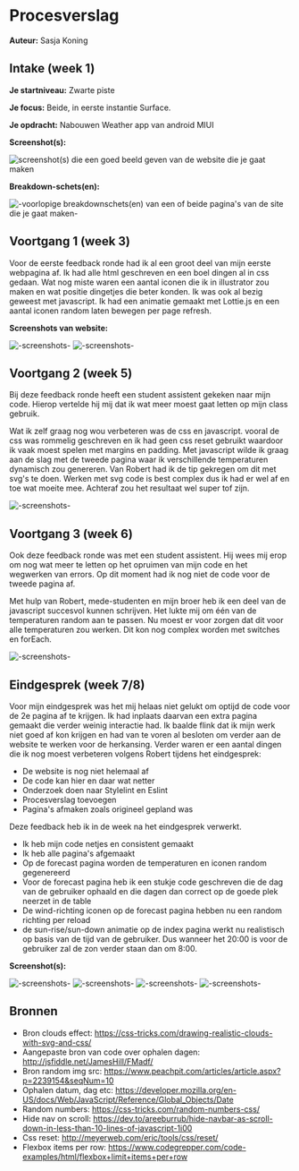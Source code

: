 # Procesverslag
**Auteur:** Sasja Koning


## Intake (week 1)

**Je startniveau:** Zwarte piste

**Je focus:** Beide, in eerste instantie Surface.

**Je opdracht:** Nabouwen Weather app van android MIUI

**Screenshot(s):**

![screenshot(s) die een goed beeld geven van de website die je gaat maken](images/app-screenshot.png)

**Breakdown-schets(en):**

![-voorlopige breakdownschets(en) van een of beide pagina's van de site die je gaat maken-](images/breakdown-sketches.png)


## Voortgang 1 (week 3)


Voor de eerste feedback ronde had ik al een groot deel van mijn eerste webpagina af. Ik had alle html geschreven en een boel dingen al in css gedaan.
Wat nog miste waren een aantal iconen die ik in illustrator zou maken en wat positie dingetjes die beter konden. Ik was ook al bezig geweest met javascript.
Ik had een animatie gemaakt met Lottie.js en een aantal iconen random laten bewegen per page refresh.

**Screenshots van website:**

![-screenshots-](images/voortgang1-1.jpg)
![-screenshots-](images/voortgang1-2.jpg)



## Voortgang 2 (week 5)

Bij deze feedback ronde heeft een student assistent gekeken naar mijn code. Hierop vertelde hij mij dat ik wat meer moest gaat letten op mijn class gebruik.

Wat ik zelf graag nog wou verbeteren was de css en javascript. vooral de css was rommelig geschreven en ik had geen css reset gebruikt waardoor ik vaak moest spelen met margins en padding.
Met javascript wilde ik graag aan de slag met de tweede pagina waar ik verschillende temperaturen dynamisch zou genereren. Van Robert had ik de tip gekregen om dit met svg's te doen. Werken met svg code is best complex dus ik had er wel af en toe wat moeite mee. Achteraf zou het resultaat wel super tof zijn.

![-screenshots-](images/svg-image.jpg)


## Voortgang 3 (week 6)

Ook deze feedback ronde was met een student assistent. Hij wees mij erop om nog wat meer te letten op het opruimen van mijn code en het wegwerken van errors. Op dit moment had ik nog niet de code voor de tweede pagina af. 

Met hulp van Robert, mede-studenten en mijn broer heb ik een deel van de javascript succesvol kunnen schrijven. Het lukte mij om één van de temperaturen random aan te passen. Nu moest er voor zorgen dat dit voor alle temperaturen zou werken. Dit kon nog complex worden met switches en forEach.

![-screenshots-](images/voortgang2-1.jpg)





## Eindgesprek (week 7/8)

Voor mijn eindgesprek was het mij helaas niet gelukt om optijd de code voor de 2e pagina af te krijgen. Ik had inplaats daarvan een extra pagina gemaakt die verder weinig interactie had. Ik baalde flink dat ik mijn werk niet goed af kon krijgen en had van te voren al besloten om verder aan de website te werken voor de herkansing. Verder waren er een aantal dingen die ik nog moest verbeteren volgens Robert tijdens het eindgesprek:

- De website is nog niet helemaal af
- De code kan hier en daar wat netter
- Onderzoek doen naar Stylelint en Eslint
- Procesverslag toevoegen
- Pagina's afmaken zoals origineel gepland was

Deze feedback heb ik in de week na het eindgesprek verwerkt.

- Ik heb mijn code netjes en consistent gemaakt
- Ik heb alle pagina's afgemaakt
- Op de forecast pagina worden de temperaturen en iconen random gegenereerd
- Voor de forecast pagina heb ik een stukje code geschreven die de dag van de gebruiker ophaald en die dagen dan correct op de goede plek neerzet in de table
- De wind-richting iconen op de forecast pagina hebben nu een random richting per reload
- de sun-rise/sun-down animatie op de index pagina werkt nu realistisch op basis van de tijd van de gebruiker. Dus wanneer het 20:00 is voor de gebruiker zal de zon verder staan dan om 8:00.


**Screenshot(s):**

![-screenshots-](images/eind-1.jpg)
![-screenshots-](images/eind-2.jpg)
![-screenshots-](images/eind-3.jpg)
![-screenshots-](images/eind-4.jpg)



## Bronnen

- Bron clouds effect: https://css-tricks.com/drawing-realistic-clouds-with-svg-and-css/
- Aangepaste bron van code over ophalen dagen: http://jsfiddle.net/JamesHill/FMadf/
- Bron random img src: https://www.peachpit.com/articles/article.aspx?p=2239154&seqNum=10
- Ophalen datum, dag etc: https://developer.mozilla.org/en-US/docs/Web/JavaScript/Reference/Global_Objects/Date
- Random numbers: https://css-tricks.com/random-numbers-css/
- Hide nav on scroll: https://dev.to/areeburrub/hide-navbar-as-scroll-down-in-less-than-10-lines-of-javascript-1i00
- Css reset: http://meyerweb.com/eric/tools/css/reset/ 
- Flexbox items per row: https://www.codegrepper.com/code-examples/html/flexbox+limit+items+per+row
